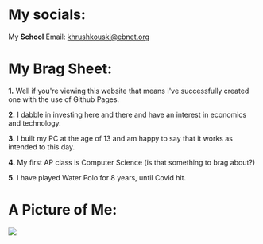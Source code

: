 # My socials: 

My **School** Email: khrushkouski@ebnet.org


# My Brag Sheet:

**1.** Well if you're viewing this website that means I've successfully created one with the use of Github Pages.

**2.** I dabble in investing here and there and have an interest in economics and technology.

**3.** I built my PC at the age of 13 and am happy to say that it works as intended to this day.

**4.** My first AP class is Computer Science (is that something to brag about?)

**5.** I have played Water Polo for 8 years, until Covid hit. 


# A Picture of Me:

![](https://i.imgur.com/WXi5wVnm.jpg)
